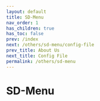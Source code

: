 ```yaml
---
layout: default
title: SD-Menu
nav_order: 1
has_children: true
has_toc: false
prev: /index
next: /others/sd-menu/config-file
prev_title: About Us
next_title: Config File
permalink: /others/sd-menu
---
```


# SD-Menu
